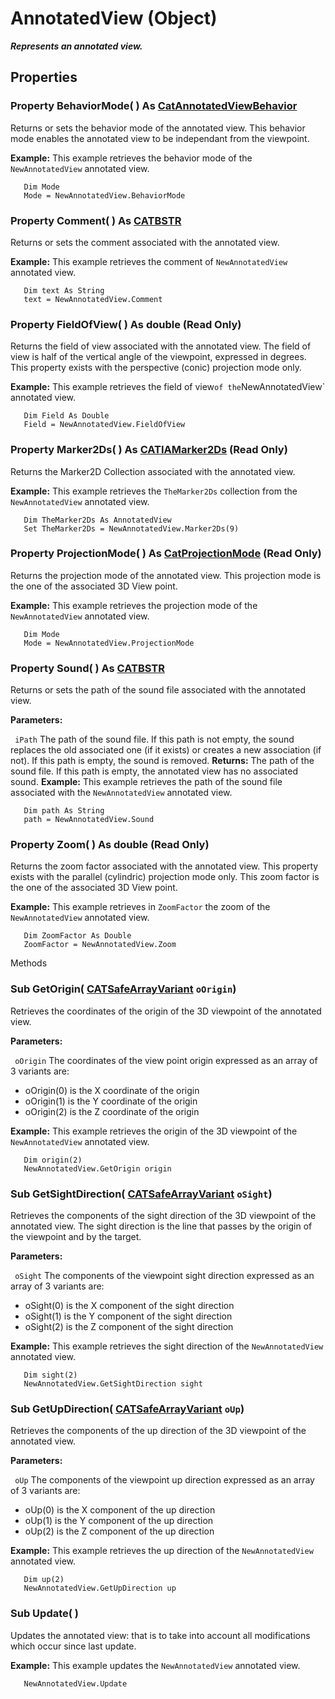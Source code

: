 # AnnotatedView (Object)

**_Represents an annotated view._**

## Properties

### Property **BehaviorMode**( ) As [CatAnnotatedViewBehavior](../NavigatorInterfaces/enum_CatAnnotatedViewBehavior_120528.md)

Returns or sets the behavior mode of the annotated view. This behavior mode enables the annotated view to be independant from the viewpoint.

**Example:**      This example retrieves the behavior mode of the `NewAnnotatedView` annotated view.

```VBScript
   Dim Mode
   Mode = NewAnnotatedView.BehaviorMode

```

### Property **Comment**( ) As [CATBSTR](../System/typedef_CATBSTR_8129.md)

Returns or sets the comment associated with the annotated view.

**Example:**      This example retrieves the comment of `NewAnnotatedView` annotated view.

```VBScript
   Dim text As String
   text = NewAnnotatedView.Comment

```

### Property **FieldOfView**( ) As double (Read Only)

Returns the field of view associated with the annotated view. The field of view is half of the vertical angle of the viewpoint, expressed in degrees. This property exists with the perspective (conic) projection mode only.

**Example:**      This example retrieves the field of view` of the `NewAnnotatedView` annotated view.

```VBScript
   Dim Field As Double
   Field = NewAnnotatedView.FieldOfView

```

### Property **Marker2Ds**( ) As [CATIAMarker2Ds](../NavigatorInterfaces/interface_Marker2Ds_15905.md) (Read Only)

Returns the Marker2D Collection associated with the annotated view.

**Example:**      This example retrieves the `TheMarker2Ds` collection from the `NewAnnotatedView` annotated view.

```VBScript
   Dim TheMarker2Ds As AnnotatedView
   Set TheMarker2Ds = NewAnnotatedView.Marker2Ds(9)

```

### Property **ProjectionMode**( ) As [CatProjectionMode](../InfInterfaces/enum_CatProjectionMode_60760.md) (Read Only)

Returns the projection mode of the annotated view. This projection mode is the one of the associated 3D View point.

**Example:**      This example retrieves the projection mode of the `NewAnnotatedView` annotated view.

```VBScript
   Dim Mode
   Mode = NewAnnotatedView.ProjectionMode

```

### Property **Sound**( ) As [CATBSTR](../System/typedef_CATBSTR_8129.md)

Returns or sets the path of the sound file associated with the annotated view.

**Parameters:**

` iPath`      The path of the sound file. If this path is not empty, the sound replaces the old associated one (if it exists) or creates a new association (if not). If this path is empty, the sound is removed.
**Returns:**      The path of the sound file. If this path is empty, the annotated view has no associated sound.  **Example:**      This example retrieves the path of the sound file associated with the `NewAnnotatedView` annotated view.

```VBScript
   Dim path As String
   path = NewAnnotatedView.Sound

```

### Property **Zoom**( ) As double (Read Only)

Returns the zoom factor associated with the annotated view. This property exists with the parallel (cylindric) projection mode only. This zoom factor is the one of the associated 3D View point.

**Example:**      This example retrieves in `ZoomFactor` the zoom of the `NewAnnotatedView` annotated view.

```VBScript
   Dim ZoomFactor As Double
   ZoomFactor = NewAnnotatedView.Zoom

```

Methods

### Sub **GetOrigin**( [CATSafeArrayVariant](../System/typedef_CATSafeArrayVariant_73843.md)  `oOrigin`)

Retrieves the coordinates of the origin of the 3D viewpoint of the annotated view.

**Parameters:**

` oOrigin`      The coordinates of the view point origin expressed as an array of 3 variants are:

  * oOrigin(0) is the X coordinate of the origin
  * oOrigin(1) is the Y coordinate of the origin
  * oOrigin(2) is the Z coordinate of the origin

**Example:**      This example retrieves the origin of the 3D viewpoint of the `NewAnnotatedView` annotated view.

```VBScript
   Dim origin(2)
   NewAnnotatedView.GetOrigin origin

```

### Sub **GetSightDirection**( [CATSafeArrayVariant](../System/typedef_CATSafeArrayVariant_73843.md)  `oSight`)

Retrieves the components of the sight direction of the 3D viewpoint of the annotated view. The sight direction is the line that passes by the origin of the viewpoint and by the target.

**Parameters:**

` oSight`      The components of the viewpoint sight direction expressed as an array of 3 variants are:

  * oSight(0) is the X component of the sight direction
  * oSight(1) is the Y component of the sight direction
  * oSight(2) is the Z component of the sight direction

**Example:**      This example retrieves the sight direction of the `NewAnnotatedView` annotated view.

```VBScript
   Dim sight(2)
   NewAnnotatedView.GetSightDirection sight

```

### Sub **GetUpDirection**( [CATSafeArrayVariant](../System/typedef_CATSafeArrayVariant_73843.md)  `oUp`)

Retrieves the components of the up direction of the 3D viewpoint of the annotated view.

**Parameters:**

` oUp`      The components of the viewpoint up direction expressed as an array of 3 variants are:

  * oUp(0) is the X component of the up direction
  * oUp(1) is the Y component of the up direction
  * oUp(2) is the Z component of the up direction

**Example:**      This example retrieves the up direction of the `NewAnnotatedView` annotated view.

```VBScript
   Dim up(2)
   NewAnnotatedView.GetUpDirection up

```

### Sub **Update**( )

Updates the annotated view: that is to take into account all modifications which occur since last update.

**Example:**      This example updates the `NewAnnotatedView` annotated view.

```VBScript
   NewAnnotatedView.Update

```